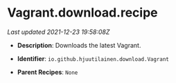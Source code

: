 # Vagrant.download.recipe

_Last updated 2021-12-23 19:58:08Z_

- **Description**: Downloads the latest Vagrant.

- **Identifier**: `io.github.hjuutilainen.download.Vagrant`

- **Parent Recipes**: `None`